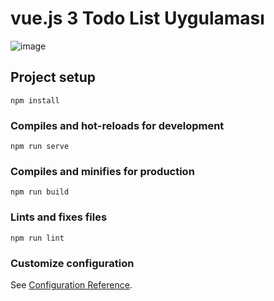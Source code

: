 # vue.js 3 Todo List Uygulaması

![image](https://user-images.githubusercontent.com/26199757/155226441-4e415188-3e5f-47b4-89cd-b32b6e7d4c56.png)

## Project setup
```
npm install
```

### Compiles and hot-reloads for development
```
npm run serve
```

### Compiles and minifies for production
```
npm run build
```

### Lints and fixes files
```
npm run lint
```

### Customize configuration
See [Configuration Reference](https://cli.vuejs.org/config/).
